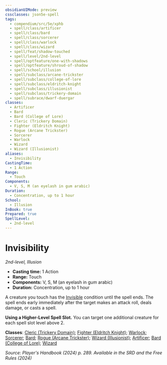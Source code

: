 ```yaml
---
obsidianUIMode: preview
cssclasses: json5e-spell
tags:
  - compendium/src/5e/xphb
  - spell/class/artificer
  - spell/class/bard
  - spell/class/sorcerer
  - spell/class/warlock
  - spell/class/wizard
  - spell/feat/shadow-touched
  - spell/level/2nd-level
  - spell/optfeature/one-with-shadows
  - spell/optfeature/shroud-of-shadow
  - spell/school/illusion
  - spell/subclass/arcane-trickster
  - spell/subclass/college-of-lore
  - spell/subclass/eldritch-knight
  - spell/subclass/illusionist
  - spell/subclass/trickery-domain
  - spell/subrace/dwarf-duergar
classes:
  - Artificer
  - Bard
  - Bard (College of Lore)
  - Cleric (Trickery Domain)
  - Fighter (Eldritch Knight)
  - Rogue (Arcane Trickster)
  - Sorcerer
  - Warlock
  - Wizard
  - Wizard (Illusionist)
aliases:
  - Invisibility
CastingTime:
  - 1 Action
Range:
  - Touch
Components:
  - V, S, M (an eyelash in gum arabic)
Duration:
  - Concentration, up to 1 hour
School:
  - Illusion
InBook: true
Prepared: true
SpellLevel:
  - 2nd-level
---
```

# Invisibility
*2nd-level, Illusion*  


- **Casting time:** 1 Action
- **Range:** Touch
- **Components:** V, S, M (an eyelash in gum arabic)
- **Duration:** Concentration, up to 1 hour

A creature you touch has the [Invisible](conditions.md#Invisible) condition until the spell ends. The spell ends early immediately after the target makes an attack roll, deals damage, or casts a spell.

**Using a Higher-Level Spell Slot.** You can target one additional creature for each spell slot level above 2.

**Classes**: [Cleric (Trickery Domain)](/3-Mechanics/CLI/lists/list-spells-classes-trickery-domain-xphb.md "subclass=XPHB;class=XPHB"); [Fighter (Eldritch Knight)](/3-Mechanics/CLI/lists/list-spells-classes-eldritch-knight-xphb.md "subclass=XPHB;class=XPHB"); [Warlock](/3-Mechanics/CLI/lists/list-spells-classes-warlock.md); [Sorcerer](/3-Mechanics/CLI/lists/list-spells-classes-sorcerer.md); [Bard](/3-Mechanics/CLI/lists/list-spells-classes-bard.md); [Rogue (Arcane Trickster)](/3-Mechanics/CLI/lists/list-spells-classes-arcane-trickster-xphb.md "subclass=XPHB;class=XPHB"); [Wizard (Illusionist)](/3-Mechanics/CLI/lists/list-spells-classes-illusionist-xphb.md "subclass=XPHB;class=XPHB"); [Artificer](/3-Mechanics/CLI/lists/list-spells-classes-artificer.md); [Bard (College of Lore)](/3-Mechanics/CLI/lists/list-spells-classes-college-of-lore-xphb.md "subclass=XPHB;class=XPHB"); [Wizard](/3-Mechanics/CLI/lists/list-spells-classes-wizard.md)

*Source: Player's Handbook (2024) p. 289. Available in the <span title='Systems Reference Document (5.2)'>SRD</span> and the Free Rules (2024)*